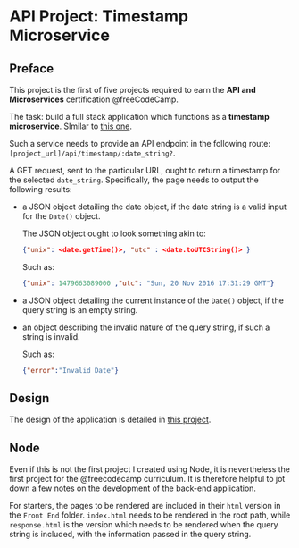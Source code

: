 # API Project: Timestamp Microservice

<!-- Link to the working glitch right [here](). -->

## Preface

This project is the first of five projects required to earn the **API and Microservices** certification @freeCodeCamp.

The task: build a full stack application which functions as a **timestamp microservice**. SImilar to [this one](https://curse-arrow.glitch.me/).

Such a service needs to provide an API endpoint in the following route: `[project_url]/api/timestamp/:date_string?`.

A GET request, sent to the particular URL, ought to return a timestamp for the selected `date_string`. Specifically, the page needs to output the following results:

- a JSON object detailing the date object, if the date string is a valid input for the `Date()` object.

  The JSON object ought to look something akin to:

  ```JSON
  {"unix": <date.getTime()>, "utc" : <date.toUTCString()> }
  ```

  Such as:

  ```JSON
  {"unix": 1479663089000 ,"utc": "Sun, 20 Nov 2016 17:31:29 GMT"}
  ```

- a JSON object detailing the current instance of the `Date()` object, if the query string is an empty string.

- an object describing the invalid nature of the query string, if such a string is invalid.

  Such as:

  ```JSON
  {"error":"Invalid Date"}
  ```

## Design

The design of the application is detailed in [this project](https://github.com/borntofrappe/Practice-Front-End-Web-Development/tree/master/Front-End%20Timestamp).

## Node

Even if this is not the first project I created using Node, it is nevertheless the first project for the @freecodecamp curriculum. It is therefore helpful to jot down a few notes on the development of the back-end application.

For starters, the pages to be rendered are included in their `html` version in the `Front End` folder. `index.html` needs to be rendered in the root path, while `response.html` is the version which needs to be rendered when the query string is included, with the information passed in the query string.